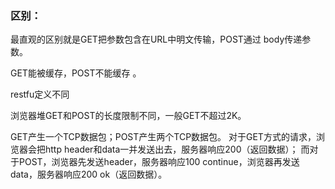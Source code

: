 ### 区别：

最直观的区别就是GET把参数包含在URL中明文传输，POST通过 body传递参数。

GET能被缓存，POST不能缓存 。

restfu定义不同

浏览器堆GET和POST的长度限制不同，一般GET不超过2K。

GET产生一个TCP数据包；POST产生两个TCP数据包。
对于GET方式的请求，浏览器会把http header和data一并发送出去，服务器响应200（返回数据）；
而对于POST，浏览器先发送header，服务器响应100 continue，浏览器再发送data，服务器响应200 ok（返回数据）。
